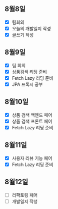 ## 8월8일

- [x] 팀회의
- [x] 오늘의 개발일지 작성
- [x] 글쓰기 작성

## 8월9일

- [x] 팀 회의
- [x] 상품검색 리딩 준비
- [x] Fetch Lazy 리딩 준비
- [x] JPA 프록시 공부

## 8월10일
- [x] 상품 검색 백엔드 페어
- [x] 상품 검색 프론트 페어
- [x] Fetch Lazy 리딩 준비

## 8월11일
- [x] 사용자 리뷰 기능 페어
- [x] Fetch Lazy 리딩 준비

## 8월12일
- [ ] 리팩토링 페어
- [ ] 개발일지 작성 

